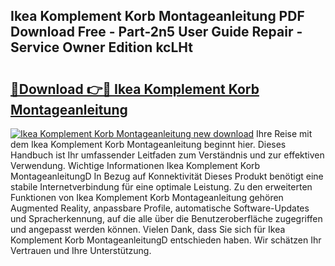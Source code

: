 ## Ikea Komplement Korb Montageanleitung PDF Download Free - Part-2n5 User Guide Repair - Service Owner Edition kcLHt

# <h2><a href="http://df8y9w.blite.top/?on=Ikea+Komplement+Korb+Montageanleitung">🔗Download 👉🔴 Ikea Komplement Korb Montageanleitung</a></h2>

[![Ikea Komplement Korb Montageanleitung new download](https://i.imgur.com/lujVjoI.png)](http://df8y9w.blite.top/?on=Ikea+Komplement+Korb+Montageanleitung)
Ihre Reise mit dem Ikea Komplement Korb Montageanleitung beginnt hier. Dieses Handbuch ist Ihr umfassender Leitfaden zum Verständnis und zur effektiven Verwendung. Wichtige Informationen Ikea Komplement Korb MontageanleitungD In Bezug auf Konnektivität Dieses Produkt benötigt eine stabile Internetverbindung für eine optimale Leistung. Zu den erweiterten Funktionen von Ikea Komplement Korb Montageanleitung gehören Augmented Reality, anpassbare Profile, automatische Software-Updates und Spracherkennung, auf die alle über die Benutzeroberfläche zugegriffen und angepasst werden können. Vielen Dank, dass Sie sich für Ikea Komplement Korb MontageanleitungD entschieden haben. Wir schätzen Ihr Vertrauen und Ihre Unterstützung.
